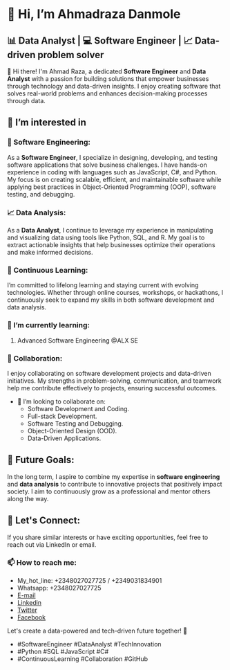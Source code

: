 # 👋 Hi, I’m Ahmadraza Danmole
## 📊 Data Analyst | 💻 Software Engineer | 📈 Data-driven problem solver

👋 Hi there! I'm Ahmad Raza, a dedicated **Software Engineer** and **Data Analyst** with a passion for building solutions that empower businesses through technology and data-driven insights. I enjoy creating software that solves real-world problems and enhances decision-making processes through data.

## 👀 I’m interested in
### 💼 Software Engineering:
As a **Software Engineer**, I specialize in designing, developing, and testing software applications that solve business challenges. I have hands-on experience in coding with languages such as JavaScript, C#, and Python. My focus is on creating scalable, efficient, and maintainable software while applying best practices in Object-Oriented Programming (OOP), software testing, and debugging.

### 📈 Data Analysis:
As a **Data Analyst**, I continue to leverage my experience in manipulating and visualizing data using tools like Python, SQL, and R. My goal is to extract actionable insights that help businesses optimize their operations and make informed decisions.

### 🚀 Continuous Learning:
I’m committed to lifelong learning and staying current with evolving technologies. Whether through online courses, workshops, or hackathons, I continuously seek to expand my skills in both software development and data analysis.

### 🌱 I’m currently learning:
   1. Advanced Software Engineering @ALX SE

### 🤝 Collaboration:
I enjoy collaborating on software development projects and data-driven initiatives. My strengths in problem-solving, communication, and teamwork help me contribute effectively to projects, ensuring successful outcomes.
   - 💞️ I’m looking to collaborate on:
     - Software Development and Coding.
     - Full-stack Development.
     - Software Testing and Debugging.
     - Object-Oriented Design (OOD).
     - Data-Driven Applications.

## 🎯 Future Goals:
In the long term, I aspire to combine my expertise in **software engineering** and **data analysis** to contribute to innovative projects that positively impact society. I aim to continuously grow as a professional and mentor others along the way.

## 📧 Let's Connect:
If you share similar interests or have exciting opportunities, feel free to reach out via LinkedIn or email.
### 📫 How to reach me: 
  - My_hot_line: +2348027027725 / +2349031834901
  - Whatsapp:    +2348027027725
  - [E-mail](mailto:danmoleomomayowa@gmail.com)
  - [Linkedin](https://www.linkedin.com/in/ahmadraza-danmole-62202122a/)
  - [Twitter](https://twitter.com/Razadan1)
  - [Facebook](https://www.facebook.com/danmole.omomayowa?_rdc=1&_rdr)

Let's create a data-powered and tech-driven future together! 🚀  
- #SoftwareEngineer #DataAnalyst #TechInnovation  
- #Python #SQL #JavaScript #C#
- #ContinuousLearning #Collaboration #GitHub
